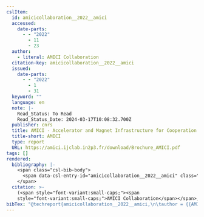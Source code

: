 ```yaml
---
cslItem:
  id: amicicollaboration__2022__amici
  accessed:
    date-parts:
      - - "2022"
        - 11
        - 23
  author:
    - literal: AMICI Collaboration
  citation-key: amicicollaboration__2022__amici
  issued:
    date-parts:
      - - "2022"
        - 1
        - 31
  keyword: ""
  language: en
  note: |-
    Read_Status: To Read
    Read_Status_Date: 2024-03-17T10:08:32.700Z
  publisher: cnrs
  title: AMICI - Accelerator and Magnet Infrastructure for Cooperation and Innovation
  title-short: AMICI
  type: report
  URL: https://amici.ijclab.in2p3.fr/download/Brochure_AMICI.pdf
tags: []
rendered:
  bibliography: |-
    <span class="csl-bib-body">
      <span data-csl-entry-id="amicicollaboration__2022__amici" class="csl-entry"><span class='author-bib'>AMICI Collaboration</span>. <span class='date-bib'>(2022)</span>. <span class='title'><i><b><span style="font-style:normal;">AMICI - Accelerator and Magnet Infrastructure for Cooperation and Innovation</span></b></i></span>. cnrs. <span class='URL'><a href='https://amici.ijclab.in2p3.fr/download/Brochure_AMICI.pdf'>LINK</a></span></span>
    </span>
  citation: >-
    (<span style="font-variant:small-caps;"><span
    style="font-variant:small-caps;">AMICI Collaboration</span></span>, 2022)
bibTex: "@techreport{amicicollaboration__2022__amici,\n\tauthor = {{AMICI Collaboration}},\n\tyear = {2022},\n\tmonth = {jan 31},\n\tnote = {Read\\textunderscore{}Status: To Read\nRead\\textunderscore{}Status\\textunderscore{}Date: 2024-03-17T10:08:32.700Z},\n\tinstitution = {cnrs},\n\ttitle = {AMICI - {Accelerator} and {Magnet} {Infrastructure} for {Cooperation} and {Innovation}},\n}\n\n"
---
```

